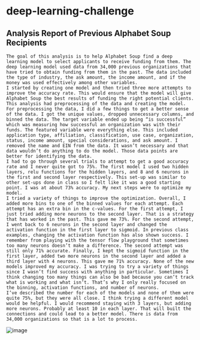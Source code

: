 # deep-learning-challenge
## Analysis Report of Previous Alphabet Soup Recipients

	The goal of this analysis is to help Alphabet Soup find a deep learning model to select applicants to receive funding from them. The deep learning model used data from 34,000 previous organizations that have tried to obtain funding from them in the past. The data included the type of industry, the ask amount, the income amount, and if the money was used effectively among other variables. 
	I started by creating one model and then tried three more attempts to improve the accuracy rate. This would ensure that the model will give Alphabet Soup the best results of funding the right potential clients. 
	This analysis had preprocessing of the data and creating the model. For preprocessing the data, I did a few things to get a better sense of the data. I got the unique values, dropped unnecessary columns, and binned the data. The target variable ended up being “is successful” which was measuring how successful an organization was with their funds. The featured variable were everything else. This included application type, affiliation, classification, use case, organization, status, income amount, special considerations, and ask amount. I removed the name and EIN from the data. It wasn’t necessary and that data wouldn’t do anything to do the model. Those data points are better for identifying the data. 
	I had to go through several trials to attempt to get a good accuracy rate and I never quite got to 75%. The first model I used two hidden layers, relu functions for the hidden layers, and 8 and 6 neurons in the first and second layer respectively. This set-up was similar to other set-ups done in class so I felt like it was a good starting point. I was at about 73% accuracy. My next steps were to optimize my model.
	I tried a variety of things to improve the optimization. Overall, I added more bins to one of the binned values for each attempt. Each attempt has an extra bin in the c-values. For the first attempt, I just tried adding more neurons to the second layer. That is a strategy that has worked in the past. This gave me 73%. For the second attempt, I went back to 6 neurons in the second layer and changed the activation function in the first layer to sigmoid. In previous class examples, changing the activation function has also shown success. I remember from playing with the tensor flow playground that sometimes too many neurons doesn’t make a difference. The second attempt was still only 71% accurate. Finally, I kept the sigmoid function in the first layer, added two more neurons in the second layer and added a third layer with 4 neurons. This gave me 71% accuracy. None of the new models improved my accuracy. I was trying to try a variety of things since I wasn’t find success with anything in particular. Sometimes I think changing too many things can also be bad because you can’t track what is working and what isn’t. That’s why I only really focused on the binning, activation functions, and number of neurons. 
	I’ve described the number for each of the models and none of them were quite 75%, but they were all close. I think trying a different model would be helpful. I would recommend staying with 3 layers, but adding more neurons. Probably at least 10 in each layer. That will built the connections and could lead to a better model. There is data from 34,000 organizations so that is a lot to process. 
![image](https://github.com/aderoos3/deep-learning-challenge/assets/129622863/a2bf5884-f10c-40d6-a00e-ccdae51eb168)
